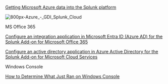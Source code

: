 [Getting Microsoft Azure data into the Splunk platform](https://docs.splunk.com/Documentation/SVA/current/Architectures/AzureGDI)

![800px-Azure_-_GDI_Splunk_Cloud](https://github.com/user-attachments/assets/66561dae-9628-4370-8907-a4f27acee783)


MS Office 365

[Configure an integration application in Microsoft Entra ID (Azure AD) for the Splunk Add-on for Microsoft Office 365](https://splunk.github.io/splunk-add-on-for-microsoft-office-365/ConfigureAppinAzureAD/)

[Configure an active directory application in Azure Active Directory for the Splunk Add-on for Microsoft Cloud Services](https://splunk.github.io/splunk-add-on-for-microsoft-cloud-services/ConfigureappinAzureAD/)

Windows Console

[How to Determine What Just Ran on Windows Console](https://devblogs.microsoft.com/commandline/how-to-determine-what-just-ran-on-windows-console/)
